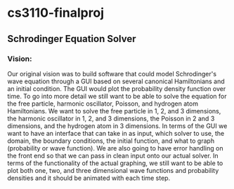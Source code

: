 # cs3110-finalproj
## Schrodinger Equation Solver

### Vision:
Our original vision was to build software that could model Schrodinger's wave equation through a GUI based on several canonical Hamiltonians and an initial condition. The GUI would plot the probability density function over time. To go into more detail we still want to be able to solve the equation for the free particle, harmonic oscillator, Poisson, and hydrogen atom Hamiltonians. We want to solve the free particle in 1, 2, and 3 dimensions, the harmonic oscillator in 1, 2, and 3 dimensions, the Poisson in 2 and 3 dimensions, and the hydrogen atom in 3 dimensions. In terms of the GUI we want to have an interface that can take in as input, which solver to use, the domain, the boundary conditions, the initial function, and what to graph (probability or wave function). We are also going to have error handling on the front end so that we can pass in clean input onto our actual solver. In terms of the functionality of the actual graphing, we still want to be able to plot both one, two, and three dimensional wave functions and probability densities and it should be animated with each time step.

